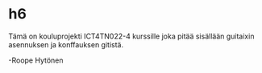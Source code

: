 # h6
Tämä on kouluprojekti  ICT4TN022-4 kurssille joka pitää sisällään guitaixin
asennuksen ja konffauksen gitistä.

-Roope Hytönen
